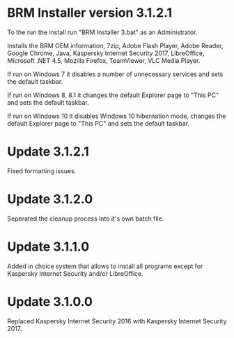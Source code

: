 # BRM Installer version 3.1.2.1

To the run the install run "BRM Installer 3.bat" as an Administrator.

Installs the BRM OEM information, 7zip, Adobe Flash Player, Adobe Reader, Google Chrome, Java, Kaspersky Internet Security 2017, LibreOffice, Microsoft .NET 4.5, Mozilla Firefox, TeamViewer, VLC Media Player.

If run on Windows 7 it disables a number of unnecessary services and sets the default taskbar.

If run on Windows 8, 8.1 it changes the default Explorer page to "This PC" and sets the default taskbar.

If run on Windows 10 it disables Windows 10 hibernation mode, changes the default Explorer page to "This PC" and sets the default taskbar.

# Update 3.1.2.1

Fixed formatting issues.

# Update 3.1.2.0

Seperated the cleanup process into it's own batch file.

# Update 3.1.1.0

Added in choice system that allows to install all programs except for Kaspersky Internet Security and/or LibreOffice.

# Update 3.1.0.0

Replaced Kaspersky Internet Security 2016 with Kaspersky Internet Security 2017.
